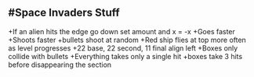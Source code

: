 #Space Invaders Stuff
---

+If an alien hits the edge go down set amount and x = -x
   +Goes faster
   +Shoots faster
+bullets shoot at random
+Red ship flies at top more often as level progresses
+22 base, 22 second, 11 final align left
+Boxes only collide with bullets
+Everything takes only a single hit
+boxes take 3 hits before disappearing the section
